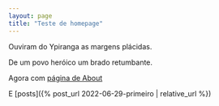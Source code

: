 ```yaml
---
layout: page
title: "Teste de homepage"
---
```

Ouviram do Ypiranga as margens plácidas.

De um povo heróico um brado retumbante.

Agora com [página de About](/about.html)

E [posts]({% post_url 2022-06-29-primeiro | relative_url %})
